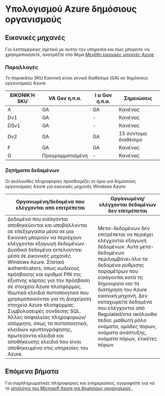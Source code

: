 <properties
    pageTitle="Azure τεκμηρίωση για δημόσιους οργανισμούς | Microsoft Azure"
    description="Αυτό παρέχει ένα όσον αφορά τα των δυνατοτήτων και καθοδήγηση στην ανάπτυξη εφαρμογών για δημόσιους οργανισμούς Azure"
    services="Azure-Government"
    cloud="gov" 
    documentationCenter=""
    authors="ryansoc"
    manager="zakramer"
    editor=""/>

<tags
    ms.service="multiple"
    ms.devlang="na"
    ms.topic="article"
    ms.tgt_pltfrm="na"
    ms.workload="azure-government"
    ms.date="09/29/2016"
    ms.author="ryansoc"/>


#  <a name="azure-government-compute"></a>Υπολογισμού Azure δημόσιους οργανισμούς

##  <a name="virtual-machines"></a>Εικονικές μηχανές

Για λεπτομέρειες σχετικά με αυτήν την υπηρεσία και πώς μπορείτε να χρησιμοποιήσετε, ανατρέξτε στο θέμα [Μεγέθη εικονικές μηχανές Azure](../virtual-machines/virtual-machines-windows-sizes.md).

### <a name="variations"></a>Παραλλαγές

Το παρακάτω SKU Εικονική είναι γενικά διαθέσιμο (GA) σε δημόσιους οργανισμούς Azure:

ΕΙΚΟΝΙΚΉ SKU|VA Gov η.π.α.|Ι α Gov η.π.α.|Σημειώσεις
---|---|---|---
A|GA|GA|Κανένας
Dv1|GA|-|Κανένας
DSv1|GA|-|Κανένας
Dv2|GA|GA|15 σύντομα διαθέσιμο
F|GA|GA|Κανένας
G|Προγραμματισμένη|-|Κανένας

###  <a name="data-considerations"></a>Ζητήματα δεδομένων

Οι ακόλουθες πληροφορίες προσδιορίζει το όριο για δημόσιους οργανισμούς Azure για εικονικές μηχανές Windows Azure:

| Οργανωμένη/δεδομένα που ελέγχονται από επιτρέπεται | Οργανωμένη/ελέγχονται δεδομένων δεν επιτρέπεται |
|--------------------------------------------------------------------------------------|-----------------------------------------------------------------------------------------------------------------------------------------------------------------------------------------------------------------------------------------------------------------------------------------------------------------|
| Δεδομένα που εισάγονται αποθηκεύονται και υποβάλλονται σε επεξεργασία μέσα σε μια Εικονική μπορούν να περιέχουν ελέγχονται εξαγωγή δεδομένων. Δυαδικά δεδομένα εκτελούνται μέσα σε εικονικές μηχανές Windows Azure. Στατικό authenticators, όπως κωδικούς πρόσβασης και αριθμοί PIN της έξυπνης κάρτας για την πρόσβαση σε στοιχεία Azure πλατφόρμας. Ιδιωτικά κλειδιά πιστοποιητικά που χρησιμοποιούνται για τη Διαχείριση στοιχεία Azure πλατφόρμας. Συμβολοσειρές σύνδεσης SQL.  Άλλες ασφαλείας πληροφοριών/απόρρητο, όπως τα πιστοποιητικά, κλειδιών κρυπτογράφησης, πρωτεύοντα κλειδιά και αποθήκευσης κλειδιά που είναι αποθηκευμένα στις υπηρεσίες του Azure.  | Μετα-δεδομένων δεν επιτρέπεται να περιέχει ελέγχονται εξαγωγή δεδομένων. Αυτό μετα-δεδομένων περιλαμβάνει όλα τα δεδομένα ρύθμισης παραμέτρων που εισάγονται κατά τη δημιουργία και τη διατήρηση του Azure εικονική μηχανή.  Δεν καταχωρείτε δεδομένα που ελέγχονται από Regulated/στα ακόλουθα πεδία: μισθωτή ρόλο ονόματα, ομάδες πόρων, ονόματα ανάπτυξης, ονόματα πόρων, ετικέτες πόρων  

## <a name="next-steps"></a>Επόμενα βήματα

Για συμπληρωματικές πληροφορίες και ενημερώσεις, εγγραφείτε για να το <a href="https://blogs.msdn.microsoft.com/azuregov/">ιστολόγιο του Microsoft Azure για δημόσιους οργανισμούς.</a>
